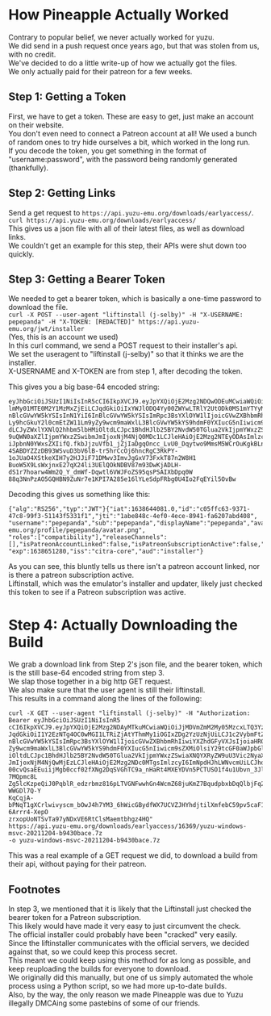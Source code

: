 # How Pineapple Actually Worked  
Contrary to popular belief, we never actually worked for yuzu.  
We did send in a push request once years ago, but that was stolen from us, with no credit.  
We've decided to do a little write-up of how we actually got the files.  
We only actually paid for their patreon for a few weeks.  
  
## Step 1: Getting a Token  
First, we have to get a token. These are easy to get, just make an account on their website.  
You don't even need to connect a Patreon account at all!
We used a bunch of random ones to try hide ourselves a bit, which worked in the long run.  
If you decode the token, you get something in the format of "username:password", with the password being randomly generated (thankfully).  
  
## Step 2: Getting Links  
Send a get request to `https://api.yuzu-emu.org/downloads/earlyaccess/`.  
`curl https://api.yuzu-emu.org/downloads/earlyaccess/`  
This gives us a json file with all of their latest files, as well as download links.  
We couldn't get an example for this step, their APIs were shut down too quickly.  
  
## Step 3: Getting a Bearer Token  
We needed to get a bearer token, which is basically a one-time password to download the file.  
`curl -X POST --user-agent "liftinstall (j-selby)" -H "X-USERNAME: pepepanda" -H "X-TOKEN: [REDACTED]" https://api.yuzu-emu.org/jwt/installer`  
(Yes, this is an account we used)  
In this curl command, we send a POST request to their installer's api.  
We set the useragent to "liftinstall (j-selby)" so that it thinks we are the installer.  
X-USERNAME and X-TOKEN are from step 1, after decoding the token.  
  
This gives you a big base-64 encoded string:  
```
eyJhbGciOiJSUzI1NiIsInR5cCI6IkpXVCJ9.eyJpYXQiOjE2Mzg2NDQwODEuMCwiaWQiOiJjMDVmZmM2My05MzcxLTQ3YzgtOT
lmMy01MTE0M2Y1MzMxZjEiLCJqdGkiOiIxYWJlODQ4Yy00ZWYwLTRlY2UtODk0MS1mYTYyMDdhYmQ0MDgiLCJ1c2VybmFtZSI6I
nBlcGVwYW5kYSIsInN1YiI6InBlcGVwYW5kYSIsImRpc3BsYXlOYW1lIjoicGVwZXBhbmRhIiwiYXZhdGFyVXJsIjoiaHR0cHM6
Ly9hcGkuY2l0cmEtZW11Lm9yZy9wcm9maWxlL3BlcGVwYW5kYS9hdmF0YXIucG5nIiwicm9sZXMiOlsiY29tcGF0aWJpbGl0eSJ
dLCJyZWxlYXNlQ2hhbm5lbHMiOltdLCJpc1BhdHJlb25BY2NvdW50TGlua2VkIjpmYWxzZSwiaXNQYXRyZW9uU3Vic2NyaXB0aW
9uQWN0aXZlIjpmYWxzZSwibmJmIjoxNjM4NjQ0MDc1LCJleHAiOjE2Mzg2NTEyODAsImlzcyI6ImNpdHJhLWNvcmUiLCJhdWQiO
iJpbnN0YWxsZXIifQ.fkbJjzuVfb1_jZjIaDgqOncc_LvU0_Dqytwo9MmsM5WCrOuKgkBLndi3YVfRHhFlMSm6F0Z0c5DeujwQe
4SABDYZZzDB93WSvuD3bV6lB-tr5hrCcOj6hncRgC3RkPY-1oJUaO4XStkeXIH7y2HJJiF71DMwv3ImvJgGxV73FxkT87n2W8H1
BuoW5X9LsWxjnxE27qX24li3UElQOkNDBV87m93DwKjADLH-dS1r7hoarw4Wm2Q_Y_dmWf-Dqwtl6VWJFoZS95qsPSAIXbDpq0W
88q3NnPzAO5GQHBN9ZuNr7e1KPI7A285e16lYLeSdpFRbg0U4Io2FqEYil5OvBw
```  
  
Decoding this gives us something like this:  
```
{"alg":"RS256","typ":"JWT"}{"iat":1638644081.0,"id":"c05ffc63-9371-47c8-99f3-51143f5331f1","jti":"1abe848c-4ef0-4ece-8941-fa6207abd408",  
"username":"pepepanda","sub":"pepepanda","displayName":"pepepanda","avatarUrl":"https://api.citra-emu.org/profile/pepepanda/avatar.png",  
"roles":["compatibility"],"releaseChannels":[],"isPatreonAccountLinked":false,"isPatreonSubscriptionActive":false,"nbf":1638644075,  
"exp":1638651280,"iss":"citra-core","aud":"installer"}  
```  
  
As you can see, this bluntly tells us there isn't a patreon account linked, nor is there a patreon subscription active.  
Liftinstall, which was the emulator's installer and updater, likely just checked this token to see if a Patreon subscription was active.  
  
# Step 4: Actually Downloading the Build  
We grab a download link from Step 2's json file, and the bearer token, which is the still base-64 encoded string from step 3.  
We slap those together in a big http GET request.  
We also make sure that the user agent is still their liftinstall.  
This results in a command along the lines of the following:

```
curl -X GET --user-agent "liftinstall (j-selby)" -H "Authorization: Bearer eyJhbGciOiJSUzI1NiIsInR5  
cCI6IkpXVCJ9.eyJpYXQiOjE2Mzg2NDAyMTkuMCwiaWQiOiJjMDVmZmM2My05MzcxLTQ3YzgtOTlmMy01MTE0M2Y1MzMxZjEiLC  
JqdGkiOiI1Y2EzNTg4OC0wMGI1LTRiZjAtYThmMy1iOGIxZDg2YzUzNjUiLCJ1c2VybmFtZSI6InBlcGVwYW5kYSIsInN1YiI6I  
nBlcGVwYW5kYSIsImRpc3BsYXlOYW1lIjoicGVwZXBhbmRhIiwiYXZhdGFyVXJsIjoiaHR0cHM6Ly9hcGkuY2l0cmEtZW11Lm9y  
Zy9wcm9maWxlL3BlcGVwYW5kYS9hdmF0YXIucG5nIiwicm9sZXMiOlsiY29tcGF0aWJpbGl0eSJdLCJyZWxlYXNlQ2hhbm5lbHM  
iOltdLCJpc1BhdHJlb25BY2NvdW50TGlua2VkIjpmYWxzZSwiaXNQYXRyZW9uU3Vic2NyaXB0aW9uQWN0aXZlIjpmYWxzZSwibm  
JmIjoxNjM4NjQwMjEzLCJleHAiOjE2Mzg2NDc0MTgsImlzcyI6ImNpdHJhLWNvcmUiLCJhdWQiOiJpbnN0YWxsZXIifQ.UFDGao  
00cvQsaEEuiijMgb0ccf02fXNg2DqSVGhTC9a_nHaRt4MXEYDVn5PCTUSO1f4u1Ubvn_3JlQ6POdhP_vV_b70QEFKf-7MQpmc8L  
Zg5lcKzpeQiJ0PqblR_edzrbmz816pLTVGNFwwhGn4WcmZ68juKmZ7BqudpbxbDqQlbjFq2ZG_65jgyQ_KtLIemLy-WWGDl7Q-Y  
KqCqjA-bPNqT1gXCrlwivyscm_bOwJ4h7YM3_6hWicGBydfWX7UCVZJHYhdjtilXmfebC59pv5caF1CG00vPfhe-6Arrr4-XepO  
zrxopUoNTSvTa97yNDxVE6RtClsMaemtbhgz4HQ"  
https://api.yuzu-emu.org/downloads/earlyaccess/16369/yuzu-windows-msvc-20211204-b9430bace.7z  
-o yuzu-windows-msvc-20211204-b9430bace.7z  
```  
  
This was a real example of a GET request we did, to download a build from their api, without paying for their patreon.  
  
## Footnotes
In step 3, we mentioned that it is likely that the Liftinstall just checked the bearer token for a Patreon subscription.  
This likely would have made it very easy to just circumvent the check.  
The official installer could probably have been "cracked" very easily.  
Since the liftinstaller communicates with the official servers, we decided against that, so we could keep this process secret.  
This meant we could keep using this method for as long as possible, and keep reuploading the builds for everyone to download.  
We originally did this manually, but one of us simply automated the whole process using a Python script, so we had more up-to-date builds.    
Also, by the way, the only reason we made Pineapple was due to Yuzu illegally DMCAing some pastebins of some of our friends.  